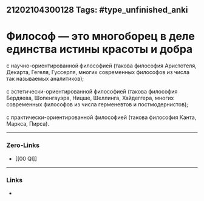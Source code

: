 21202104300128
Tags: #type_unfinished_anki 
---
# Философ — это многоборец в деле единства истины красоты и добра

с научно-ориентированной философией (такова философия Аристотеля, Декарта, Гегеля, Гуссерля, многих современных философов из числа так называемых аналитиков);<br><br>с эстетически-ориентированной философией (такова философия Бердяева, Шопенгауэра, Ницше, Шеллинга, Хайдеггера, многих современных философов из числа герменевтов и постмодернистов);<br><br>с практически-ориентированной философией (такова философия Канта, Маркса, Пирса).

---
### Zero-Links
- [[00 QI]]
---
### Links
-